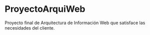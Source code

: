 # ProyectoArquiWeb
Proyecto final de Arquitectura de Información Web que satisface las necesidades del cliente.
